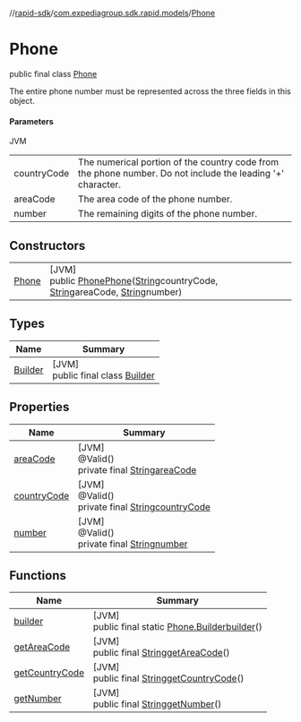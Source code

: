 //[rapid-sdk](../../../index.md)/[com.expediagroup.sdk.rapid.models](../index.md)/[Phone](index.md)

# Phone

public final class [Phone](index.md)

The entire phone number must be represented across the three fields in this object.

#### Parameters

JVM

| | |
|---|---|
| countryCode | The numerical portion of the country code from the phone number. Do not include the leading '+' character. |
| areaCode | The area code of the phone number. |
| number | The remaining digits of the phone number. |

## Constructors

| | |
|---|---|
| [Phone](-phone.md) | [JVM]<br>public [Phone](index.md)[Phone](-phone.md)([String](https://docs.oracle.com/javase/8/docs/api/java/lang/String.html)countryCode, [String](https://docs.oracle.com/javase/8/docs/api/java/lang/String.html)areaCode, [String](https://docs.oracle.com/javase/8/docs/api/java/lang/String.html)number) |

## Types

| Name | Summary |
|---|---|
| [Builder](-builder/index.md) | [JVM]<br>public final class [Builder](-builder/index.md) |

## Properties

| Name | Summary |
|---|---|
| [areaCode](index.md#389912217%2FProperties%2F700308213) | [JVM]<br>@Valid()<br>private final [String](https://docs.oracle.com/javase/8/docs/api/java/lang/String.html)[areaCode](index.md#389912217%2FProperties%2F700308213) |
| [countryCode](index.md#959203588%2FProperties%2F700308213) | [JVM]<br>@Valid()<br>private final [String](https://docs.oracle.com/javase/8/docs/api/java/lang/String.html)[countryCode](index.md#959203588%2FProperties%2F700308213) |
| [number](index.md#848410570%2FProperties%2F700308213) | [JVM]<br>@Valid()<br>private final [String](https://docs.oracle.com/javase/8/docs/api/java/lang/String.html)[number](index.md#848410570%2FProperties%2F700308213) |

## Functions

| Name | Summary |
|---|---|
| [builder](builder.md) | [JVM]<br>public final static [Phone.Builder](-builder/index.md)[builder](builder.md)() |
| [getAreaCode](get-area-code.md) | [JVM]<br>public final [String](https://docs.oracle.com/javase/8/docs/api/java/lang/String.html)[getAreaCode](get-area-code.md)() |
| [getCountryCode](get-country-code.md) | [JVM]<br>public final [String](https://docs.oracle.com/javase/8/docs/api/java/lang/String.html)[getCountryCode](get-country-code.md)() |
| [getNumber](get-number.md) | [JVM]<br>public final [String](https://docs.oracle.com/javase/8/docs/api/java/lang/String.html)[getNumber](get-number.md)() |
